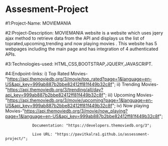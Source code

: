 # Assesment-Project

#1:Project-Name: MOVIEMANIA

#2:Project-Description: MOVIEMANIA website is a website which uses jqery ajax method to retrieve data from the API and displays us the list 
                        of toprated,upcoming,trending and now playing movies . This website has 5 webpages including the main page and has
                        integration of 4 authenticated APIs.

#3:Technologies-used:  HTML,CSS,BOOTSTRAP,JQUERY,JAVASCRIPT.

#4:Endpoint-links:   i) Top Rated Movies-"https://api.themoviedb.org/3/movie/top_rated?page=1&language=en-US&api_key=999ab887b2bbe82412ff81f449b32c8f";
                    ii) Trending  Movies- "https://api.themoviedb.org/3/trending/all/day?api_key=999ab887b2bbe82412ff81f449b32c8f";
                   iii) Upcoming Movies- "https://api.themoviedb.org/3/movie/upcoming?page=1&language=en-US&api_key=999ab887b2bbe82412ff81f449b32c8f";
                    iv) Now playing Movies-"https://api.themoviedb.org/3/movie/now_playing?page=1&language=en-US&api_key=999ab887b2bbe82412ff81f449b32c8f";
                    
                
                
                Documentation: "https://developers.themoviedb.org/3";
                
                Live URL: "https://pavitkalra1.github.io/assessment-project/";
